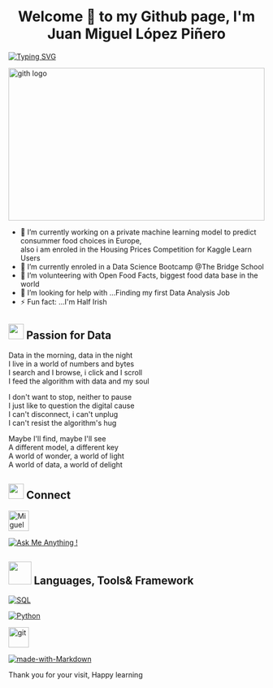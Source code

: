 <h1 align="center"> Welcome 👋 to my Github page, I'm Juan Miguel López Piñero </h1>

[![Typing SVG](https://readme-typing-svg.herokuapp.com?size=18&center=true&vCenter=true&width=420&lines=I+Love+Data)](https://git.io/typing-svg)

<img alt="gith logo" src="https://media.giphy.com/media/du3J3cXyzhj75IOgvA/giphy.gif" width=100% height="300px" align="center"/>

- 🔭 I’m currently working on a private machine learning model to predict consummer food choices in Europe,<br>
also i am enroled in the Housing Prices Competition for Kaggle Learn Users
- 🌱 I’m currently enroled in a  Data Science Bootcamp @The Bridge School
- 👯 I’m volunteering with Open Food Facts, biggest food data base in the world 
- 🤔 I’m looking for help with ...Finding my first Data Analysis Job
- ⚡ Fun fact: ...I'm Half Irish


## <img src="https://media.giphy.com/media/iY8CRBdQXODJSCERIr/giphy.gif" width="30px"> Passion for Data
 
Data in the morning, data in the night <br>
I live in a world of numbers and bytes<br>
I search and I browse, i click and I scroll<br>
I feed the algorithm with data and my soul<br>

I don't want to stop, neither to pause<br>
I just like to question the digital cause<br>
I can't disconnect, i can't unplug<br>
I can't resist the algorithm's hug<br>

Maybe I'll find, maybe I'll see<br>
A different model, a different key<br>
A world of wonder, a world of light<br>
A world of data, a world of delight<br>

## <img src="https://media.giphy.com/media/iY8CRBdQXODJSCERIr/giphy.gif" width="30px"> Connect 



</p>
<a href="https://www.linkedin.com/in/miguellopez19/"><img alt="Miguel Lopez" src="https://media.giphy.com/media/rB8CbdO6xSJofmOAKL/giphy.gif"width="40" height="40"></a> 

[![Ask Me Anything !](https://img.shields.io/badge/Ask%20me-anything-1abc9c.svg)](https://github.com/zero010010)




## <img src="https://media.giphy.com/media/HwBlFQZFcAoUcPHZdX/giphy.gif" width="45px"> Languages, Tools& Framework

<a href="https://https://www.sql.org/sql-database/sql-tutorial//"><img alt="SQL" src="https://custom-icon-badges.herokuapp.com/badge/SQL-025E8C.svg?logo=database&logoColor=white"></a>

<a href="https://www.python.org/"><img alt="Python" src="https://img.shields.io/badge/Python-14354C.svg?logo=python&logoColor=blue&color=yellow"></a>


<a href="https://git-scm.com/" target="_blank" rel="noreferrer"> <img src="https://media.giphy.com/media/kH1DBkPNyZPOk0BxrM/giphy.gif" alt="git" width="40" height="40"/> </a> 




[![made-with-Markdown](https://img.shields.io/badge/Made%20with-Markdown-1f425f.svg)](http://commonmark.org)
   
  Thank you for your visit, Happy learning 
